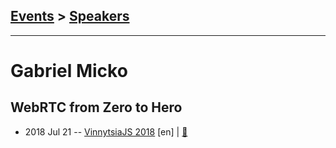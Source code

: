 ## [Events](../README.md) > [Speakers](../speakers.md)
---

# Gabriel Micko

## WebRTC from Zero to Hero
- 2018 Jul 21 -- [VinnytsiaJS 2018](https://youtu.be/PVIrW8XFYdM) [en] | [:notebook:](https://talks.webrtc.rocks/VinnytsiaJS2018/WebRTCFromZeroToHero_PDF.pdf)  
